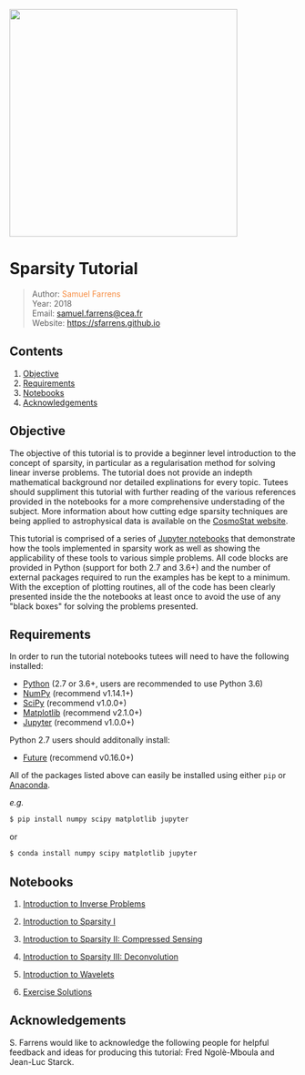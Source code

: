 <a href="http://www.cosmostat.org/" target_="blank"><img src="http://www.cosmostat.org/wp-content/uploads/2017/07/CosmoStat-Logo_WhiteBK.jpg" width="400"></a>


# Sparsity Tutorial

> Author: <font color='#f78c40'>Samuel Farrens</font>    
> Year: 2018  
> Email: [samuel.farrens@cea.fr](mailto:samuel.farrens@cea.fr)  
> Website: <a href="https://sfarrens.github.io" target="_blank">https://sfarrens.github.io</a>

## Contents

1. [Objective](#Objective)
1. [Requirements](#Requirements)
1. [Notebooks](#Notebooks)
1. [Acknowledgements](#Acknowledgements)


## Objective

The objective of this tutorial is to provide a beginner level introduction to the concept of sparsity, in particular as a regularisation method for solving linear inverse problems. The tutorial does not provide an indepth mathematical background nor detailed explinations for every topic. Tutees should suppliment this tutorial with further reading of the various references provided in the notebooks for a more comprehensive understading of the subject. More information about how cutting edge sparsity techniques are being applied to astrophysical data is available on the <a href="http://www.cosmostat.org/" target_="blank">CosmoStat website</a>.

This tutorial is comprised of a series of <a href="https://jupyter-notebook.readthedocs.io/en/stable/" target_="blanck">Jupyter notebooks</a> that demonstrate how the tools implemented in sparsity work as well as showing the applicability of these tools to various simple problems. All code blocks are provided in Python (support for both 2.7 and 3.6+) and the number of external packages required to run the examples has be kept to a minimum. With the exception of plotting routines, all of the code has been clearly presented inside the the notebooks at least once to avoid the use of any "black boxes" for solving the problems presented.

## Requirements

In order to run the tutorial notebooks tutees will need to have the following installed:

* <a href="https://www.python.org/" target_="blank">Python</a> (2.7 or 3.6+, users are recommended to use Python 3.6)
* <a href="http://www.numpy.org/" target_="blank">NumPy</a> (recommend v1.14.1+)
* <a href="https://www.scipy.org/" target_="blank">SciPy</a> (recommend v1.0.0+)
* <a href="https://matplotlib.org/" target_="blank">Matplotlib</a> (recommend v2.1.0+)
* <a href="http://jupyter.org/" target_="blank">Jupyter</a> (recommend v1.0.0+)

Python 2.7 users should additonally install:

* <a href="https://pypi.org/project/future/" target_="blank">Future</a> (recommend v0.16.0+)

All of the packages listed above can easily be installed using either `pip` or <a href="https://www.anaconda.com/" target_="blank">Anaconda</a>.

*e.g.*

```bash
$ pip install numpy scipy matplotlib jupyter
```

or

```bash
$ conda install numpy scipy matplotlib jupyter
```


## Notebooks

1. [Introduction to Inverse Problems](./inverse_problems_1.ipynb)

1. [Introduction to Sparsity I](./sparsity_1.ipynb)

1. [Introduction to Sparsity II: Compressed Sensing](./sparsity_2_compressed_sensing.ipynb)

1. [Introduction to Sparsity III: Deconvolution](./sparsity_3_deconvolution.ipynb)

1. [Introduction to Wavelets](./wavelets_1.ipynb)

1. [Exercise Solutions](http://gifimage.net/wp-content/uploads/2017/10/dennis-nedry-gif-3.gif)

## Acknowledgements

S. Farrens would like to acknowledge the following people for helpful feedback and ideas for producing this tutorial: Fred Ngolè-Mboula and Jean-Luc Starck.
